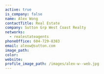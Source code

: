 ```yaml
---
active: true
is_company: false
name: Alex Wong
contactTitle: Real Estate
company: Sutton Grp West Coast Realty
networks:
  - realestateagents
phoneOffice: 604-729-8383
email: alexw@sutton.com
image_path:
color:
website:
profile_image_path: /images/alex-w--web.jpg
---
```



